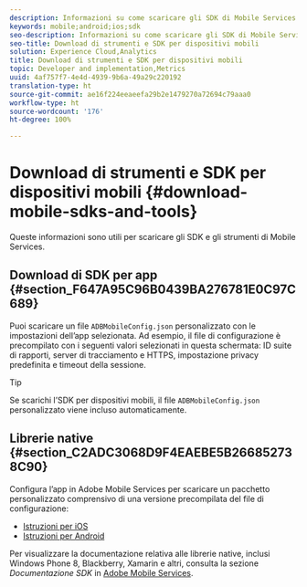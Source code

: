 ```yaml
---
description: Informazioni su come scaricare gli SDK di Mobile Services e strumenti utili per l’implementazione di Mobile Services.
keywords: mobile;android;ios;sdk
seo-description: Informazioni su come scaricare gli SDK di Mobile Services e strumenti utili per l’implementazione di Mobile Services.
seo-title: Download di strumenti e SDK per dispositivi mobili
solution: Experience Cloud,Analytics
title: Download di strumenti e SDK per dispositivi mobili
topic: Developer and implementation,Metrics
uuid: 4af757f7-4e4d-4939-9b6a-49a29c220192
translation-type: ht
source-git-commit: ae16f224eeaeefa29b2e1479270a72694c79aaa0
workflow-type: ht
source-wordcount: '176'
ht-degree: 100%

---
```



# Download di strumenti e SDK per dispositivi mobili {#download-mobile-sdks-and-tools}

Queste informazioni sono utili per scaricare gli SDK e gli strumenti di Mobile Services.

## Download di SDK per app {#section_F647A95C96B0439BA276781E0C97C689}

Puoi scaricare un file `ADBMobileConfig.json` personalizzato con le impostazioni dell’app selezionata. Ad esempio, il file di configurazione è precompilato con i seguenti valori selezionati in questa schermata: ID suite di rapporti, server di tracciamento e HTTPS, impostazione privacy predefinita e timeout della sessione.

>[!TIP]
>
>Se scarichi l’SDK per dispositivi mobili, il file `ADBMobileConfig.json` personalizzato viene incluso automaticamente.

## Librerie native {#section_C2ADC3068D9F4EAEBE5B266852738C90}

Configura l’app in Adobe Mobile Services per scaricare un pacchetto personalizzato comprensivo di una versione precompilata del file di configurazione:

* [Istruzioni per iOS](/help/ios/getting-started/requirements.md)
* [Istruzioni per Android](/help/android/getting-started/requirements.md)

Per visualizzare la documentazione relativa alle librerie native, inclusi Windows Phone 8, Blackberry, Xamarin e altri, consulta la sezione *Documentazione SDK* in [Adobe Mobile Services](/help/using/home.md).

